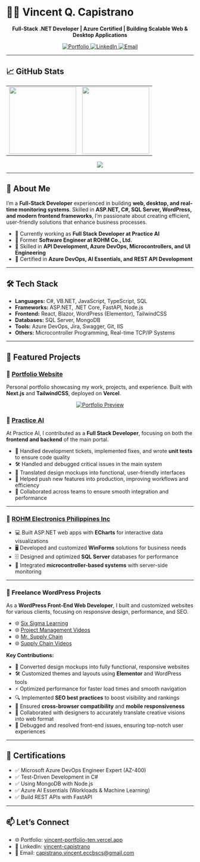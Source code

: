 # 👨‍💻 Vincent Q. Capistrano  

<p align="center">
  <strong>Full-Stack .NET Developer | Azure Certified | Building Scalable Web & Desktop Applications</strong>
</p>

<p align="center">
  <a href="https://vincent-portfolio-ten.vercel.app/">
    <img src="https://img.shields.io/badge/Portfolio-Visit-blue" alt="Portfolio" />
  </a>
  <a href="https://www.linkedin.com/in/vincent-capistrano-0884122b3">
    <img src="https://img.shields.io/badge/LinkedIn-Connect-lightgrey" alt="LinkedIn" />
  </a>
  <a href="mailto:capistrano.vincent.eccbscs@gmail.com">
    <img src="https://img.shields.io/badge/Email-Contact-green" alt="Email" />
  </a>
</p>  

---

## 📈 GitHub Stats  

<table>
  <tr>
    <td>
      <img src="https://github-readme-stats.vercel.app/api?username=vincent-capistrano&show_icons=true&theme=tokyonight" height="180px"/>
    </td>
    <td>
      <img src="https://streak-stats.demolab.com?user=vincent-capistrano&theme=tokyonight" height="180px"/>
    </td>
  </tr>
</table>

<p align="center">
  <img src="https://github-readme-activity-graph.vercel.app/graph?username=vincent-capistrano&theme=tokyo-night" />
</p>

---

## 🚀 About Me  

I’m a **Full-Stack Developer** experienced in building **web, desktop, and real-time monitoring systems**. Skilled in **ASP.NET, C#, SQL Server, WordPress, and modern frontend frameworks**, I’m passionate about creating efficient, user-friendly solutions that enhance business processes.  

- 🔹 Currently working as **Full Stack Developer at Practice AI**  
- 🔹 Former **Software Engineer at ROHM Co., Ltd.**  
- 🔹 Skilled in **API Development, Azure DevOps, Microcontrollers, and UI Engineering**  
- 🔹 Certified in **Azure DevOps, AI Essentials, and REST API Development**  

---

## 🛠️ Tech Stack  

- **Languages:** C#, VB.NET, JavaScript, TypeScript, SQL  
- **Frameworks:** ASP.NET, .NET Core, FastAPI, Node.js  
- **Frontend:** React, Blazor, WordPress (Elementor), TailwindCSS  
- **Databases:** SQL Server, MongoDB  
- **Tools:** Azure DevOps, Jira, Swagger, Git, IIS  
- **Others:** Microcontroller Programming, Real-time TCP/IP Systems  

---

## 📌 Featured Projects  

### 🔹 [Portfolio Website](https://vincent-portfolio-ten.vercel.app/)  
Personal portfolio showcasing my work, projects, and experience. Built with **Next.js** and **TailwindCSS**, deployed on **Vercel**.  

<p align="center">
  <a href="https://vincent-portfolio-ten.vercel.app/">
    <img src="https://vincent-portfolio-ten.vercel.app/site-preview.png" alt="Portfolio Preview"/>
  </a>
</p>

### 🔹 [Practice AI](https://lawpractice.ai/)  
At Practice AI, I contributed as a **Full Stack Developer**, focusing on both the **frontend and backend** of the main portal.  

- 🐛 Handled development tickets, implemented fixes, and wrote **unit tests** to ensure code quality
- 🛠️ Handled and debugged critical issues in the main system  
- 🎨 Translated design mockups into functional, user-friendly interfaces  
- 🚀 Helped push new features into production, improving workflows and efficiency  
- 🔧 Collaborated across teams to ensure smooth integration and performance  

---
  
### 🔹 [ROHM Electronics Philippines Inc](https://micro.rohm.com/en/repi/)  
- 💻 Built ASP.NET web apps with **ECharts** for interactive data visualizations  
- 🖥️ Developed and customized **WinForms** solutions for business needs  
- 🗄️ Designed and optimized **SQL Server** databases for performance  
- 🔌 Integrated **microcontroller-based systems** with server-side monitoring  

---

### 🔹 Freelance WordPress Projects  
As a **WordPress Front-End Web Developer**, I built and customized websites for various clients, focusing on responsive design, performance, and SEO.  

- 🌐 [Six Sigma Learning](https://sixsigmalearning.com)  
- 🌐 [Project Management Videos](https://projectmanagementvideos.com)  
- 🌐 [Mr. Supply Chain](https://mrsupplychain.com)  
- 🌐 [Supply Chain Videos](https://supplychainvideos.com)  

**Key Contributions:**  
- 🎨 Converted design mockups into fully functional, responsive websites  
- 🛠️ Customized themes and layouts using **Elementor** and WordPress tools  
- ⚡ Optimized performance for faster load times and smooth navigation  
- 🔍 Implemented **SEO best practices** to boost visibility and rankings  
- 📱 Ensured **cross-browser compatibility** and **mobile responsiveness**  
- 🤝 Collaborated with designers to accurately translate creative visions into web format  
- 🐛 Debugged and resolved front-end issues, ensuring top-notch user experiences  

---

## 📜 Certifications  

- ✅ Microsoft Azure DevOps Engineer Expert (AZ-400)  
- ✅ Test-Driven Development in C#  
- ✅ Using MongoDB with Node.js  
- ✅ Azure AI Essentials (Workloads & Machine Learning)  
- ✅ Build REST APIs with FastAPI  

---

## 📫 Let’s Connect  

- 🌐 Portfolio: [vincent-portfolio-ten.vercel.app](https://vincent-portfolio-ten.vercel.app/)  
- 💼 LinkedIn: [vincent-capistrano](https://www.linkedin.com/in/vincent-capistrano-0884122b3)  
- 📧 Email: [capistrano.vincent.eccbscs@gmail.com](mailto:capistrano.vincent.eccbscs@gmail.com)  
